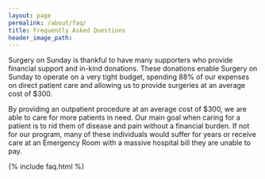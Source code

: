 ```yaml
---
layout: page
permalink: /about/faq/
title: Frequently Asked Questions
header_image_path:
---
```

Surgery on Sunday is thankful to have many supporters who provide financial support and in-kind donations.  These donations enable Surgery on Sunday to operate on a very tight budget, spending 88% of our expenses on direct patient care and allowing us to provide surgeries at an average cost of $300.

By providing an outpatient procedure at an average cost of $300, we are able to care for more patients in need.  Our main goal when caring for a patient is to rid them of disease and pain without a financial burden. If not for our program, many of these individuals would suffer for years or receive care at an Emergency Room with a massive hospital bill they are unable to pay.  

{% include faq.html %}